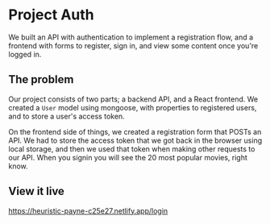 # Project Auth
 We built an API with authentication to implement a registration flow, and a frontend with forms to register, sign in, and view some content once you're logged in.
 
## The problem

Our project consists of two parts; a backend API, and a React frontend. We created a `User` model using mongoose, with properties to registered users, and to store a user's access token.

On the frontend side of things, we created a registration form that POSTs an API. We had to store the access token that we got back in the browser using local storage, and then we used that token when making other requests to our API.
When you signin you will see the 20 most popular movies, right know.


## View it live

https://heuristic-payne-c25e27.netlify.app/login
